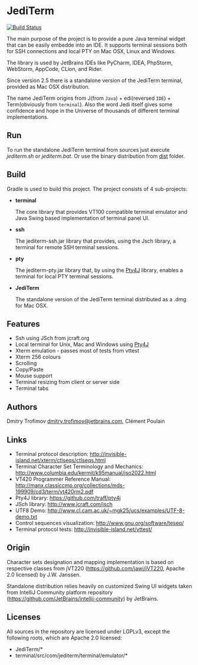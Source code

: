 JediTerm
========

[![Build Status](https://travis-ci.org/JetBrains/jediterm.png?branch=master)](https://travis-ci.org/JetBrains/jediterm)


The main purpose of the project is to provide a pure Java terminal widget that can be easily embedde 
into an IDE.
It supports terminal sessions both for SSH connections and local PTY on Mac OSX, Linux and Windows.


The library is used by JetBrains IDEs like PyCharm, IDEA, PhpStorm, WebStorm, AppCode, CLion, and Rider.

Since version 2.5 there is a standalone version of the JediTerm terminal, provided as Mac OSX distribution.


The name JediTerm origins from J(from `Java`) + edi(reversed `IDE`) + Term(obviously from `terminal`).
Also the word Jedi itself gives some confidence and hope in the Universe of thousands of different terminal implementations.


Run
-------

To run the standalone JediTerm terminal from sources just execute _jediterm.sh_ or _jediterm.bat_.
Or use the binary distribution from [dist](https://github.com/JetBrains/jediterm/tree/master/dist) folder.



Build
-----

Gradle is used to build this project. The project consists of 4 sub-projects:
* **terminal**

    The core library that provides VT100 compatible terminal emulator and Java Swing based implementation of terminal panel UI.

* **ssh**

    The jediterm-ssh.jar library that provides, using the Jsch library, a terminal for remote SSH terminal sessions.

* **pty**

    The jediterm-pty.jar library that, by using the [Pty4J](https://github.com/traff/pty4j) library, enables a terminal for local PTY terminal sessions.

* **JediTerm**

    The standalone version of the JediTerm terminal distributed as a .dmg for Mac OSX.


Features
--------
* Ssh using JSch from jcraft.org
* Local terminal for Unix, Mac and Windows using [Pty4J](https://github.com/traff/pty4j)
* Xterm emulation - passes most of tests from vttest
* Xterm 256 colours
* Scrolling
* Copy/Paste
* Mouse support
* Terminal resizing from client or server side
* Terminal tabs



Authors
-------
Dmitry Trofimov <dmitry.trofimov@jetbrains.com>, Clément Poulain



Links
-----
 * Terminal protocol description: http://invisible-island.net/xterm/ctlseqs/ctlseqs.html
 * Terminal Character Set Terminology and Mechanics: http://www.columbia.edu/kermit/k95manual/iso2022.html
 * VT420 Programmer Reference Manual: http://manx.classiccmp.org/collections/mds-199909/cd3/term/vt420rm2.pdf
 * Pty4J library: https://github.com/traff/pty4j
 * JSch library: http://www.jcraft.com/jsch
 * UTF8 Demo: http://www.cl.cam.ac.uk/~mgk25/ucs/examples/UTF-8-demo.txt
 * Control sequences visualization: http://www.gnu.org/software/teseq/
 * Terminal protocol tests: http://invisible-island.net/vttest/



Origin
------
Character sets designation and mapping implementation is based on
respective classes from jVT220 (https://github.com/jawi/jVT220, Apache 2.0 licensed) by J.W. Janssen.


Standalone distribution relies heavily on customized Swing UI widgets taken from IntelliJ Community platform repository
(https://github.com/JetBrains/intellij-community) by JetBrains.


Licenses
-------
All sources in the repository are licensed under LGPLv3, except the following roots, which are Apache 2.0 licensed:
* JediTerm/*
* terminal/src/com/jediterm/terminal/emulator/*
